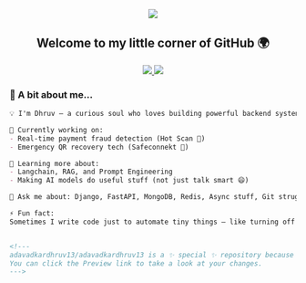 <p align="center">
  <img src="https://readme-typing-svg.herokuapp.com?font=Fira+Code&size=24&pause=1000&color=00DBDE&vCenter=true&width=435&lines=Hey+there!+I'm+Dhruv+Adavadkar+👋;A+Backend+Developer+who+lives+on+Python+☕;Lover+of+clean+code+and+curious+APIs+🧠" />
</p>

<h2 align="center">Welcome to my little corner of GitHub 🌍</h2>


<p align="center">
  <a href="https://www.linkedin.com/in/dhruv-adavadkar" target="_blank">
   <img src="https://img.shields.io/badge/LinkedIn-%230077B5.svg?style=for-the-badge&logo=linkedin&logoColor=white" />
  </a>
  <a href="mailto:adavadkardhruv@gmail.com">
    <img src="https://img.shields.io/badge/Gmail-red?style=flat-square&logo=gmail&logoColor=white" />
  </a>
<!--   <a href="https://your-portfolio-link.com" target="_blank">
    <img src="https://img.shields.io/badge/Portfolio-000000?style=flat-square&logo=github&logoColor=white" />
  </a> -->
</p>

### 👋 A bit about me...

```markdown
💡 I'm Dhruv — a curious soul who loves building powerful backend systems that *just work*.

🔭 Currently working on: 
- Real-time payment fraud detection (Hot Scan 🚨)
- Emergency QR recovery tech (Safeconnekt 🧠)

🌱 Learning more about:
- Langchain, RAG, and Prompt Engineering
- Making AI models do useful stuff (not just talk smart 😄)

💬 Ask me about: Django, FastAPI, MongoDB, Redis, Async stuff, Git struggles...

⚡ Fun fact:
Sometimes I write code just to automate tiny things — like turning off my fan after 17 minutes.


<!---
adavadkardhruv13/adavadkardhruv13 is a ✨ special ✨ repository because its `README.md` (this file) appears on your GitHub profile.
You can click the Preview link to take a look at your changes.
--->
